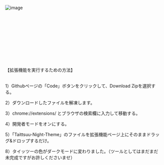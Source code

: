 ![image](https://github.com/Ultraleaf/Taittsuu-Night-theme/assets/138953741/1307e78f-f358-4def-95b8-21d429b0b1c5)



<br>
<br>
<br>
<br>
<br>
<br>
<br>
<br>
<br>

【拡張機能を実行するための方法】
<br>
<br>

1）Githubページの「Code」ボタンをクリックして、Download Zipを選択する。

2）ダウンロードしたファイルを解凍します。

3）chrome://extensions/ とブラウザの検索欄に入力して移動する。

4）開発者モードをオンにする。

5）「Taittsuu-Night-Theme」のファイルを拡張機能ページ上にそのままドラッグ&ドロップするだけ。

8）タイッツーの色がダークモードに変わりました。（ツールとしてはまだまだ未完成ですがお許しくださいませ）
